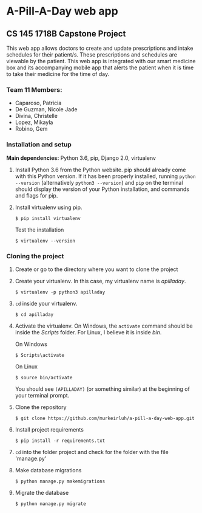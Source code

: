 # A-Pill-A-Day web app
## CS 145 1718B Capstone Project
This web app allows doctors to create and update prescriptions and intake schedules for their patient/s. These prescriptions and schedules are viewable by the patient. This web app is integrated with our smart medicine box and its accompanying mobile app that alerts the patient when it is time to take their medicine for the time of day.

### Team 11 Members:
- Caparoso, Patricia
- De Guzman, Nicole Jade
- Divina, Christelle
- Lopez, Mikayla
- Robino, Gem

### Installation and setup

**Main dependencies:** Python 3.6, pip, Django 2.0, virtualenv

1. Install Python 3.6 from the Python website. pip should already come with this Python version. If it has been properly installed, running `python --version` (alternatively `python3 --version`) and `pip`  on the terminal should display the version of your Python installation, and commands and flags for pip.

2.  Install virtualenv using pip.
    
    `$ pip install virtualenv`

    Test the installation
    
    `$ virtualenv --version`

### Cloning the project
1. Create or go to the directory where you want to clone the project

2. Create your virtualenv. In this case, my virtualenv name is _apilladay_.
    
    `$ virtualenv -p python3 apilladay`

3. `cd` inside your virtualenv.
    
    `$ cd apilladay`

4. Activate the virtualenv. On Windows, the `activate` command should be inside the _Scripts_ folder. For Linux, I believe it is inside _bin_.
	
	On Windows

    `$ Scripts\activate`

    On Linux

    `$ source bin/activate`

    You should see `(APILLADAY)` (or something similar) at the beginning of your terminal prompt. 

5. Clone the repository
    
	`$ git clone https://github.com/murkeirluh/a-pill-a-day-web-app.git`

6. Install project requirements
    
    `$ pip install -r requirements.txt`

7. `cd` into the folder project and check for the folder with the file 'manage.py'

8. Make database migrations
    
    `$ python manage.py makemigrations`

9. Migrate the database
    
    `$ python manage.py migrate`
